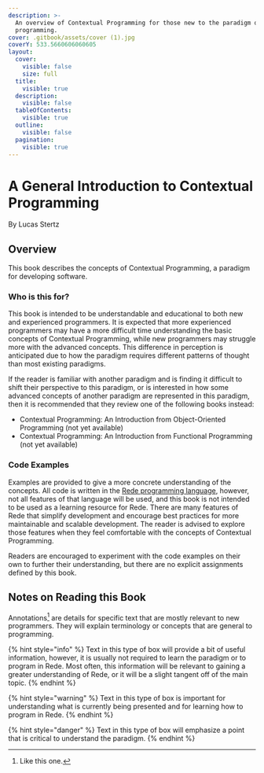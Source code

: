 ```yaml
---
description: >-
  An overview of Contextual Programming for those new to the paradigm or new to
  programming.
cover: .gitbook/assets/cover (1).jpg
coverY: 533.5660606060605
layout:
  cover:
    visible: false
    size: full
  title:
    visible: true
  description:
    visible: false
  tableOfContents:
    visible: true
  outline:
    visible: false
  pagination:
    visible: true
---
```


# A General Introduction to Contextual Programming

By Lucas Stertz



## Overview

This book describes the concepts of Contextual Programming, a paradigm for developing software.&#x20;

### Who is this for?

This book is intended to be understandable and educational to both new and experienced programmers. It is expected that more experienced programmers may have a more difficult time understanding the basic concepts of Contextual Programming, while new programmers may struggle more with the advanced concepts. This difference in perception is anticipated due to how the paradigm requires different patterns of thought than most existing paradigms.

If the reader is familiar with another paradigm and is finding it difficult to shift their perspective to this paradigm, or is interested in how some advanced concepts of another paradigm are represented in this paradigm, then it is recommended that they review one of the following books instead:

* Contextual Programming: An Introduction from Object-Oriented Programming (not yet available)
* Contextual Programming: An Introduction from Functional Programming (not yet available)

### Code Examples

Examples are provided to give a more concrete understanding of the concepts. All code is written in the [Rede programming language](https://app.gitbook.com/s/FfOPeCfV66IeaZZd4Exu/), however, not all features of that language will be used, and this book is not intended to be used as a learning resource for Rede. There are many features of Rede that simplify development and encourage best practices for more maintainable and scalable development. The reader is advised to explore those features when they feel comfortable with the concepts of Contextual Programming.

Readers are encouraged to experiment with the code examples on their own to further their understanding, but there are no explicit assignments defined by this book.



## Notes on Reading this Book

Annotations[^1] are details for specific text that are mostly relevant to new programmers. They will explain terminology or concepts that are general to programming.

{% hint style="info" %}
Text in this type of box will provide a bit of useful information, however, it is usually not required to learn the paradigm or to program in Rede. Most often, this information will be relevant to gaining a greater understanding of Rede, or it will be a slight tangent off of the main topic.
{% endhint %}

{% hint style="warning" %}
Text in this type of box is important for understanding what is currently being presented and for learning how to program in Rede.
{% endhint %}

{% hint style="danger" %}
Text in this type of box will emphasize a point that is critical to understand the paradigm.
{% endhint %}

[^1]: Like this one.
